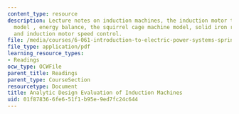 ```yaml
---
content_type: resource
description: Lecture notes on induction machines, the induction motor transformer
  model , energy balance, the squirrel cage machine model, solid iron rotor bodies,
  and induction motor speed control.
file: /media/courses/6-061-introduction-to-electric-power-systems-spring-2011/01f878366fe651f1b95e9ed7fc24c644_MIT6_061S11_ch10.pdf
file_type: application/pdf
learning_resource_types:
- Readings
ocw_type: OCWFile
parent_title: Readings
parent_type: CourseSection
resourcetype: Document
title: Analytic Design Evaluation of Induction Machines
uid: 01f87836-6fe6-51f1-b95e-9ed7fc24c644
---
```

